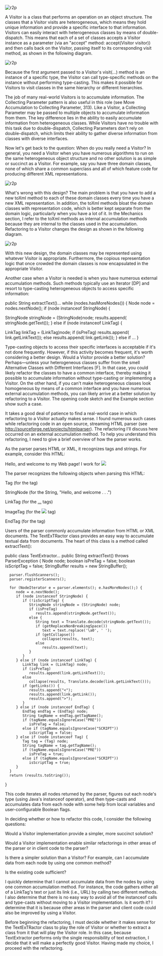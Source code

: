 ![r2p](Screenshot%20from%202020-10-13%2006-23-17.png)

A Visitor is a class that performs an operation on an object structure. The classes that a Visitor visits are heterogeneous, which means they hold unique information and provide a specific interface to that information. Visitors can easily interact with heterogeneous classes by means of double-dispatch. This means that each of a set of classes accepts a Visitor instance as a parameter (via an "accept" method: accept(Visitor visitor)) and then calls back on the Visitor, passing itself to its corresponding visit method, as shown in the following diagram.

![r2p](Screenshot%20from%202020-10-13%2006-24-31.png)

Because the first argument passed to a Visitor's visit(…) method is an instance of a specific type, the Visitor can call type-specific methods on the instance without performing type-casting. This makes it possible for Visitors to visit classes in the same hierarchy or different hierarchies.

The job of many real-world Visitors is to accumulate information. The Collecting Parameter pattern is also useful in this role (see Move Accumulation to Collecting Parameter, 313). Like a Visitor, a Collecting Parameter may be passed to multiple objects to accumulate information from them. The key difference lies in the ability to easily accumulate information from heterogeneous classes. While Visitors have no trouble with this task due to double-dispatch, Collecting Parameters don't rely on double-dispatch, which limits their ability to gather diverse information from classes with diverse interfaces.

Now let's get back to the question: When do you really need a Visitor? In general, you need a Visitor when you have numerous algorithms to run on the same heterogeneous object structure and no other solution is as simple or succinct as a Visitor. For example, say you have three domain classes, none of which share a common superclass and all of which feature code for producing different XML representations.

![r2p](Screenshot%20from%202020-10-13%2006-27-22.png)

What's wrong with this design? The main problem is that you have to add a new toXml method to each of these domain classes every time you have a new XML representation. In addition, the toXml methods bloat the domain classes with representation code, which is better kept separate from the domain logic, particularly when you have a lot of it. In the Mechanics section, I refer to the toXml methods as internal accumulation methods because they are internal to the classes used in the accumulation. Refactoring to a Visitor changes the design as shown in the following diagram.

![r2p](Screenshot%20from%202020-10-13%2006-28-10.png)

With this new design, the domain classes may be represented using whatever Visitor is appropriate. Furthermore, the copious representation logic that once crowded the domain classes is now encapsulated in the appropriate Visitor.

Another case when a Visitor is needed is when you have numerous external accumulation methods. Such methods typically use an Iterator [DP] and resort to type-casting heterogeneous objects to access specific information:

public String extractText()...
   while (nodes.hasMoreNodes()) {
      Node node = nodes.nextNode();
      if (node instanceof StringNode) {
         
StringNode stringNode = (StringNode)node;
         results.append(
stringNode.getText());
      } else if (node instanceof LinkTag) {
         
LinkTag linkTag = (LinkTag)node;
         if (isPreTag)
            results.append(
link.getLinkText());
         else
            results.append(
link.getLink());
     } else if ...
   }
   
Type-casting objects to access their specific interfaces is acceptable if it's not done frequently. However, if this activity becomes frequent, it's worth considering a better design. Would a Visitor provide a better solution? Perhaps—unless your heterogeneous classes suffer from the smell Alternative Classes with Different Interfaces [F]. In that case, you could likely refactor the classes to have a common interface, thereby making it possible to accumulate information without type-casting or implementing a Visitor. On the other hand, if you can't make heterogeneous classes look homogeneous by means of a common interface and you have numerous external accumulation methods, you can likely arrive at a better solution by refactoring to a Visitor. The opening code sketch and the Example section show such a case.




It takes a good deal of patience to find a real-world case in which refactoring to a Visitor actually makes sense. I found numerous such cases while refactoring code in an open source, streaming HTML parser (see http://sourceforge.net/projects/htmlparser). The refactoring I'll discuss here occurred on an external accumulation method. To help you understand this refactoring, I need to give a brief overview of how the parser works.

As the parser parses HTML or XML, it recognizes tags and strings. For example, consider this HTML:

<HTML>
   <BODY>
      Hello, and welcome to my Web page! I work for
      <A HREF="http://industriallogic.com">
         <IMG SRC="http://industriallogic.com/images/logo141x145.gif">
      </A>
   </BODY>
</HTML>

The parser recognizes the following objects when parsing this HTML:

Tag (for the <BODY> tag)

StringNode (for the String, "Hello, and welcome . . .")

LinkTag (for the <A HREF="…">…</A> tags)

ImageTag (for the <IMG SRC="…"> tag)

EndTag (for the </BODY> tag)

Users of the parser commonly accumulate information from HTML or XML documents. The TextExTRactor class provides an easy way to accumulate textual data from documents. The heart of this class is a method called extractText():

public class TextExtractor...
   public String extractText() throws ParserException {
      Node node;
      boolean isPreTag = false;
      boolean isScriptTag = false;
      StringBuffer results = new StringBuffer();

      parser.flushScanners();
      parser.registerScanners();

      for (NodeIterator e = parser.elements(); e.hasMoreNodes();) {
         node = e.nextNode();
         if (node instanceof StringNode) {
            if (!isScriptTag) {
               StringNode stringNode = (StringNode) node;
               if (isPreTag)
                  results.append(stringNode.getText());
               else {
                  String text = Translate.decode(stringNode.getText());
                  if (getReplaceNonBreakingSpace())
                     text = text.replace('\a0', ' ');
                  if (getCollapse())
                     collapse(results, text);
                  else
                     results.append(text);
               }
            }
         } else if (node instanceof LinkTag) {
            LinkTag link = (LinkTag) node;
            if (isPreTag)
               results.append(link.getLinkText());
            else
               collapse(results, Translate.decode(link.getLinkText()));
            if (getLinks()) {
               results.append("<");
               results.append(link.getLink());
               results.append(">");
            }
         } else if (node instanceof EndTag) {
            EndTag endTag = (EndTag) node;
            String tagName = endTag.getTagName();
            if (tagName.equalsIgnoreCase("PRE"))
               isPreTag = false;
            else if (tagName.equalsIgnoreCase("SCRIPT"))
               isScriptTag = false;
         } else if (node instanceof Tag) {
            Tag tag = (Tag) node;
            String tagName = tag.getTagName();
            if (tagName.equalsIgnoreCase("PRE"))
               isPreTag = true;
            else if (tagName.equalsIgnoreCase("SCRIPT"))
               isScriptTag = true;
         }
      }
      return (results.toString());
   }

This code iterates all nodes returned by the parser, figures out each node's type (using Java's instanceof operator), and then type-casts and accumulates data from each node with some help from local variables and user-configurable Boolean flags.

In deciding whether or how to refactor this code, I consider the following questions:

Would a Visitor implementation provide a simpler, more succinct solution?

Would a Visitor implementation enable similar refactorings in other areas of the parser or in client code to the parser?

Is there a simpler solution than a Visitor? For example, can I accumulate data from each node by using one common method?

Is the existing code sufficient?

I quickly determine that I cannot accumulate data from the nodes by using one common accumulation method. For instance, the code gathers either all of a LinkTag's text or just its link (i.e., URL) by calling two different methods. I also determine that there is no easy way to avoid all of the instanceof calls and type-casts without moving to a Visitor implementation. Is it worth it? I determine that it is because other areas in the parser and client code could also be improved by using a Visitor.

Before beginning the refactoring, I must decide whether it makes sense for the TextExTRactor class to play the role of Visitor or whether to extract a class from it that will play the Visitor role. In this case, because TextExtractor performs only the single responsibility of text extraction, I decide that it will make a perfectly good Visitor. Having made my choice, I proceed with the refactoring.